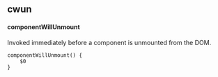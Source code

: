 ## cwun
#### componentWillUnmount
Invoked immediately before a component is unmounted from the DOM.
```
componentWillUnmount() {
	$0
}

```